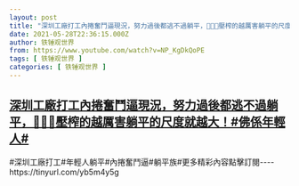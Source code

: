 ```yaml
---
layout: post
title: "深圳工廠打工內捲奮鬥逼現況，努力過後都逃不過躺平，🙏🌼🌴壓榨的越厲害躺平的尺度就越大！#佛係年輕人#"
date: 2021-05-28T22:36:15.000Z
author: 铁锤观世界
from: https://www.youtube.com/watch?v=NP_KgDkQoPE
tags: [ 铁锤观世界 ]
categories: [ 铁锤观世界 ]
---
```

<!--1622241375000-->
[深圳工廠打工內捲奮鬥逼現況，努力過後都逃不過躺平，🙏🌼🌴壓榨的越厲害躺平的尺度就越大！#佛係年輕人#](https://www.youtube.com/watch?v=NP_KgDkQoPE)
------

<div>
#深圳工廠打工#年輕人躺平#內捲奮鬥逼#躺平族#更多精彩內容點擊訂閱----https://tinyurl.com/yb5m4y5g
</div>
